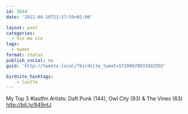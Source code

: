```yaml
---
id: 3844
date: '2011-04-10T21:57:59+02:00'

layout: post
categories:
  - Vis ma vie
tags:
  - tweet
format: status
publish_social: no
guid: 'http://tweets.local/?birdsite_tweet=57200678031982592'

birdsite_hashtags:
    - lastfm
---
```


My Top 3 #lastfm Artists: Daft Punk (144), Owl City (93) &amp; The Vines (63) http://bit.ly/949ntJ
